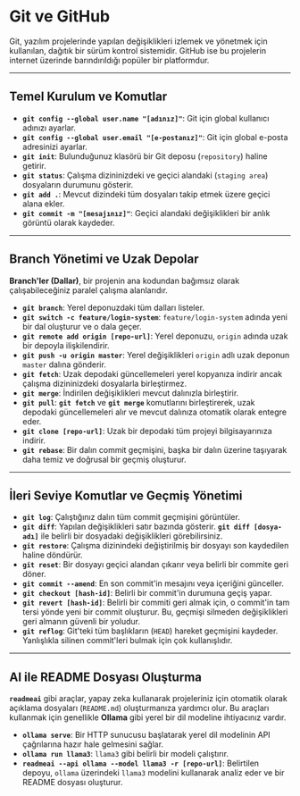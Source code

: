 # Git ve GitHub

Git, yazılım projelerinde yapılan değişiklikleri izlemek ve yönetmek için kullanılan, dağıtık bir sürüm kontrol sistemidir. GitHub ise bu projelerin internet üzerinde barındırıldığı popüler bir platformdur.

---

## Temel Kurulum ve Komutlar

* **`git config --global user.name "[adınız]"`**: Git için global kullanıcı adınızı ayarlar.
* **`git config --global user.email "[e-postanız]"`**: Git için global e-posta adresinizi ayarlar.
* **`git init`**: Bulunduğunuz klasörü bir Git deposu (`repository`) haline getirir.
* **`git status`**: Çalışma dizininizdeki ve geçici alandaki (`staging area`) dosyaların durumunu gösterir.
* **`git add .`**: Mevcut dizindeki tüm dosyaları takip etmek üzere geçici alana ekler.
* **`git commit -m "[mesajınız]"`**: Geçici alandaki değişiklikleri bir anlık görüntü olarak kaydeder.

---

## Branch Yönetimi ve Uzak Depolar

**Branch'ler (Dallar)**, bir projenin ana kodundan bağımsız olarak çalışabileceğiniz paralel çalışma alanlarıdır.

* **`git branch`**: Yerel deponuzdaki tüm dalları listeler.
* **`git switch -c feature/login-system`**: `feature/login-system` adında yeni bir dal oluşturur ve o dala geçer.
* **`git remote add origin [repo-url]`**: Yerel deponuzu, `origin` adında uzak bir depoyla ilişkilendirir.
* **`git push -u origin master`**: Yerel değişiklikleri `origin` adlı uzak deponun `master` dalına gönderir.
* **`git fetch`**: Uzak depodaki güncellemeleri yerel kopyanıza indirir ancak çalışma dizininizdeki dosyalarla birleştirmez.
* **`git merge`**: İndirilen değişiklikleri mevcut dalınızla birleştirir.
* **`git pull`**: **`git fetch`** ve **`git merge`** komutlarını birleştirerek, uzak depodaki güncellemeleri alır ve mevcut dalınıza otomatik olarak entegre eder.
* **`git clone [repo-url]`**: Uzak bir depodaki tüm projeyi bilgisayarınıza indirir.
* **`git rebase`**: Bir dalın commit geçmişini, başka bir dalın üzerine taşıyarak daha temiz ve doğrusal bir geçmiş oluşturur.

---

## İleri Seviye Komutlar ve Geçmiş Yönetimi

* **`git log`**: Çalıştığınız dalın tüm commit geçmişini görüntüler.
* **`git diff`**: Yapılan değişiklikleri satır bazında gösterir. **`git diff [dosya-adı]`** ile belirli bir dosyadaki değişiklikleri görebilirsiniz.
* **`git restore`**: Çalışma dizinindeki değiştirilmiş bir dosyayı son kaydedilen haline döndürür.
* **`git reset`**: Bir dosyayı geçici alandan çıkarır veya belirli bir commite geri döner.
* **`git commit --amend`**: En son commit'in mesajını veya içeriğini günceller.
* **`git checkout [hash-id]`**: Belirli bir commit'in durumuna geçiş yapar.
* **`git revert [hash-id]`**: Belirli bir commiti geri almak için, o commit'in tam tersi yönde yeni bir commit oluşturur. Bu, geçmişi silmeden değişiklikleri geri almanın güvenli bir yoludur.
* **`git reflog`**: Git'teki tüm başlıkların (`HEAD`) hareket geçmişini kaydeder. Yanlışlıkla silinen commit'leri bulmak için çok kullanışlıdır.

---

## AI ile README Dosyası Oluşturma

**`readmeai`** gibi araçlar, yapay zeka kullanarak projeleriniz için otomatik olarak açıklama dosyaları (`README.md`) oluşturmanıza yardımcı olur. Bu araçları kullanmak için genellikle **Ollama** gibi yerel bir dil modeline ihtiyacınız vardır.

* **`ollama serve`**: Bir HTTP sunucusu başlatarak yerel dil modelinin API çağrılarına hazır hale gelmesini sağlar.
* **`ollama run llama3`**: `llama3` gibi belirli bir modeli çalıştırır.
* **`readmeai --api ollama --model llama3 -r [repo-url]`**: Belirtilen depoyu, `ollama` üzerindeki `llama3` modelini kullanarak analiz eder ve bir README dosyası oluşturur.